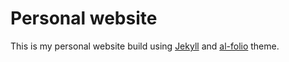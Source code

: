 # Personal website

This is my personal website build using [Jekyll](https://jekyllrb.com/) and [al-folio](https://github.com/alshedivat/al-folio) theme.

